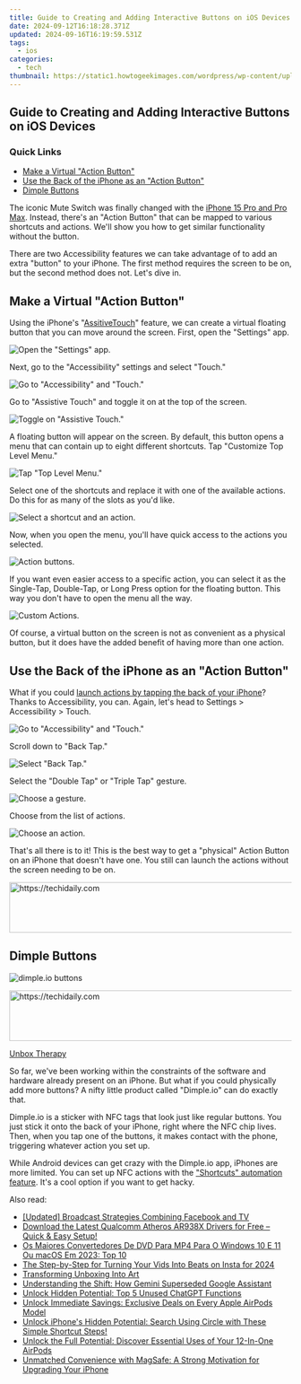 ```yaml
---
title: Guide to Creating and Adding Interactive Buttons on iOS Devices
date: 2024-09-12T16:18:28.371Z
updated: 2024-09-16T16:19:59.531Z
tags:
  - ios
categories:
  - tech
thumbnail: https://static1.howtogeekimages.com/wordpress/wp-content/uploads/2023/09/52422923976_b0269276bc_o-1.jpg
---
```


## Guide to Creating and Adding Interactive Buttons on iOS Devices

### Quick Links

* [Make a Virtual "Action Button"](https://extra-tips.techidaily.com/2024-approved-3-simple-methods-for-color-correction-in-adobe-photoshop/)
* [Use the Back of the iPhone as an "Action Button"](https://review-topics.techidaily.com/how-to-update-or-downgrade-iphone-x-without-losing-data-drfone-by-drfone-ios-system-repair-ios-system-repair/)
* [Dimple Buttons](https://android-unlock.techidaily.com/unlock-your-vivo-v27-phone-with-ease-the-3-best-lock-screen-removal-tools-by-drfone-android/)

 The iconic Mute Switch was finally changed with the [iPhone 15 Pro and Pro Max](https://facebook-video-footage.techidaily.com/updated-2024-approved-direct-download-of-youtube-content/). Instead, there's an "Action Button" that can be mapped to various shortcuts and actions. We'll show you how to get similar functionality without the button.

 There are two Accessibility features we can take advantage of to add an extra "button" to your iPhone. The first method requires the screen to be on, but the second method does not. Let's dive in.

##  Make a Virtual "Action Button"

 Using the iPhone's "[AssitiveTouch](https://smart-video-creator.techidaily.com/new-2024-approved-the-ultimate-guide-to-glitch-video-editors-top-picks-for-windows-mac-and-web/)" feature, we can create a virtual floating button that you can move around the screen. First, open the "Settings" app.

![Open the "Settings" app.](https://static1.howtogeekimages.com/wordpress/wp-content/uploads/2023/09/img_0369.PNG) 

 Next, go to the "Accessibility" settings and select "Touch."

![Go to "Accessibility" and "Touch."](https://static1.howtogeekimages.com/wordpress/wp-content/uploads/2023/09/img_0370.PNG) 

 Go to "Assistive Touch" and toggle it on at the top of the screen.

![Toggle on "Assistive Touch."](https://static1.howtogeekimages.com/wordpress/wp-content/uploads/2023/09/2023-09-21_16-49-36.png) 

 A floating button will appear on the screen. By default, this button opens a menu that can contain up to eight different shortcuts. Tap "Customize Top Level Menu."

![Tap "Top Level Menu."](https://static1.howtogeekimages.com/wordpress/wp-content/uploads/2023/09/img_0373.PNG) 

 Select one of the shortcuts and replace it with one of the available actions. Do this for as many of the slots as you'd like.

![Select a shortcut and an action.](https://static1.howtogeekimages.com/wordpress/wp-content/uploads/2023/09/img_0375.PNG) 

 Now, when you open the menu, you'll have quick access to the actions you selected.

![Action buttons.](https://static1.howtogeekimages.com/wordpress/wp-content/uploads/2023/09/img_0377.PNG) 

 If you want even easier access to a specific action, you can select it as the Single-Tap, Double-Tap, or Long Press option for the floating button. This way you don't have to open the menu all the way.

![Custom Actions.](https://static1.howtogeekimages.com/wordpress/wp-content/uploads/2023/09/img_0378.PNG) 

 Of course, a virtual button on the screen is not as convenient as a physical button, but it does have the added benefit of having more than one action.

##  Use the Back of the iPhone as an "Action Button"

 What if you could [launch actions by tapping the back of your iPhone](https://ai-live-streaming.techidaily.com/updated-in-2024-10-free-football-streaming-sites-to-bookmark/)? Thanks to Accessibility, you can. Again, let's head to Settings > Accessibility > Touch.

![Go to "Accessibility" and "Touch."](https://static1.howtogeekimages.com/wordpress/wp-content/uploads/2023/09/img_0370.PNG) 

 Scroll down to "Back Tap."

![Select "Back Tap."](https://static1.howtogeekimages.com/wordpress/wp-content/uploads/2023/09/img_0379.PNG) 

 Select the "Double Tap" or "Triple Tap" gesture.

![Choose a gesture.](https://static1.howtogeekimages.com/wordpress/wp-content/uploads/2023/09/img_0380.PNG) 

 Choose from the list of actions.

![Choose an action.](https://static1.howtogeekimages.com/wordpress/wp-content/uploads/2023/09/img_0381.PNG) 

 That's all there is to it! This is the best way to get a "physical" Action Button on an iPhone that doesn't have one. You still can launch the actions without the screen needing to be on.

<!-- affiliate ads begin -->
<a href="https://bluettiit.sjv.io/c/5597632/2114267/17093" target="_top" id="2114267">
  <img src="//a.impactradius-go.com/display-ad/17093-2114267" border="0" alt="https://techidaily.com" width="728" height="90"/>
</a>
<img height="0" width="0" src="https://bluettiit.sjv.io/i/5597632/2114267/17093" style="position:absolute;visibility:hidden;" border="0" />
<!-- affiliate ads end -->

##  Dimple Buttons

![dimple.io buttons](https://static1.howtogeekimages.com/wordpress/wp-content/uploads/2023/09/dimpleio.png) 

<!-- affiliate ads begin -->
<a href="https://unicoeye.pxf.io/c/5597632/2134246/18498" target="_top" id="2134246">
  <img src="//a.impactradius-go.com/display-ad/18498-2134246" border="0" alt="https://techidaily.com" width="728" height="90"/>
</a>
<img height="0" width="0" src="https://unicoeye.pxf.io/i/5597632/2134246/18498" style="position:absolute;visibility:hidden;" border="0" />
<!-- affiliate ads end -->

[Unbox Therapy](https://youtu.be/6Mp01eg0-ZM)

 So far, we've been working within the constraints of the software and hardware already present on an iPhone. But what if you could physically add more buttons? A nifty little product called "Dimple.io" can do exactly that.

 Dimple.io is a sticker with NFC tags that look just like regular buttons. You just stick it onto the back of your iPhone, right where the NFC chip lives. Then, when you tap one of the buttons, it makes contact with the phone, triggering whatever action you set up.

 While Android devices can get crazy with the Dimple.io app, iPhones are more limited. You can set up NFC actions with the ["Shortcuts" automation feature](https://fox-http.techidaily.com/new-the-ultimate-guide-to-gopro-hero5-time-lapse-photography/). It's a cool option if you want to get hacky.

<ins class="adsbygoogle"
     style="display:block"
     data-ad-format="autorelaxed"
     data-ad-client="ca-pub-7571918770474297"
     data-ad-slot="1223367746"></ins>

<ins class="adsbygoogle"
     style="display:block"
     data-ad-client="ca-pub-7571918770474297"
     data-ad-slot="8358498916"
     data-ad-format="auto"
     data-full-width-responsive="true"></ins>

<span class="atpl-alsoreadstyle">Also read:</span>
<div><ul>
<li><a href="https://facebook-video-recording.techidaily.com/updated-broadcast-strategies-combining-facebook-and-tv/"><u>[Updated] Broadcast Strategies Combining Facebook and TV</u></a></li>
<li><a href="https://win-dash.techidaily.com/1722971350976-download-the-latest-qualcomm-atheros-ar938x-drivers-for-free-quick-and-easy-setup/"><u>Download the Latest Qualcomm Atheros AR938X Drivers for Free – Quick & Easy Setup!</u></a></li>
<li><a href="https://some-knowledge.techidaily.com/os-maiores-convertedores-de-dvd-para-mp4-para-o-windows-10-e-11-ou-macos-em-2023-top-10/"><u>Os Maiores Convertedores De DVD Para MP4 Para O Windows 10 E 11 Ou macOS Em 2023: Top 10</u></a></li>
<li><a href="https://instagram-video-recordings.techidaily.com/the-step-by-step-for-turning-your-vids-into-beats-on-insta-for-2024/"><u>The Step-by-Step for Turning Your Vids Into Beats on Insta for 2024</u></a></li>
<li><a href="https://extra-tips.techidaily.com/transforming-unboxing-into-art/"><u>Transforming Unboxing Into Art</u></a></li>
<li><a href="https://os-tips.techidaily.com/understanding-the-shift-how-gemini-superseded-google-assistant/"><u>Understanding the Shift: How Gemini Superseded Google Assistant</u></a></li>
<li><a href="https://tech-revival.techidaily.com/unlock-hidden-potential-top-5-unused-chatgpt-functions/"><u>Unlock Hidden Potential: Top 5 Unused ChatGPT Functions</u></a></li>
<li><a href="https://os-tips.techidaily.com/unlock-immediate-savings-exclusive-deals-on-every-apple-airpods-model/"><u>Unlock Immediate Savings: Exclusive Deals on Every Apple AirPods Model</u></a></li>
<li><a href="https://os-tips.techidaily.com/unlock-iphones-hidden-potential-search-using-circle-with-these-simple-shortcut-steps/"><u>Unlock iPhone's Hidden Potential: Search Using Circle with These Simple Shortcut Steps!</u></a></li>
<li><a href="https://os-tips.techidaily.com/unlock-the-full-potential-discover-essential-uses-of-your-12-in-one-airpods/"><u>Unlock the Full Potential: Discover Essential Uses of Your 12-In-One AirPods</u></a></li>
<li><a href="https://os-tips.techidaily.com/unmatched-convenience-with-magsafe-a-strong-motivation-for-upgrading-your-iphone/"><u>Unmatched Convenience with MagSafe: A Strong Motivation for Upgrading Your iPhone</u></a></li>
</ul></div>

